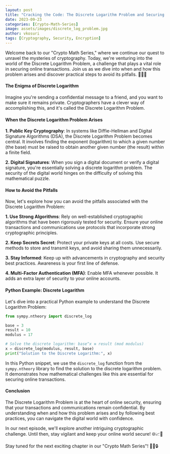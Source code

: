 ```yaml
---
layout: post
title: "Cracking the Code: The Discrete Logarithm Problem and Securing Online Transactions 📈🔐"
date: 2023-09-23
categories: [Crypto-Math-Series]
image: assets/images/discrete_log_problem.jpg
author: vkosuri
tags: [Cryptography, Security, Encryption]
---
```


Welcome back to our "Crypto Math Series," where we continue our quest to unravel the mysteries of cryptography. Today, we're venturing into the world of the Discrete Logarithm Problem, a challenge that plays a vital role in securing online transactions. Join us as we dive into when and how this problem arises and discover practical steps to avoid its pitfalls. 🚀🔢🔐

#### The Enigma of Discrete Logarithm

Imagine you're sending a confidential message to a friend, and you want to make sure it remains private. Cryptographers have a clever way of accomplishing this, and it's called the Discrete Logarithm Problem.

#### When the Discrete Logarithm Problem Arises

**1. Public Key Cryptography**: In systems like Diffie-Hellman and Digital Signature Algorithms (DSA), the Discrete Logarithm Problem becomes central. It involves finding the exponent (logarithm) to which a given number (the base) must be raised to obtain another given number (the result) within a finite field.

**2. Digital Signatures**: When you sign a digital document or verify a digital signature, you're essentially solving a discrete logarithm problem. The security of the digital world hinges on the difficulty of solving this mathematical puzzle.

#### How to Avoid the Pitfalls

Now, let's explore how you can avoid the pitfalls associated with the Discrete Logarithm Problem:

**1. Use Strong Algorithms**: Rely on well-established cryptographic algorithms that have been rigorously tested for security. Ensure your online transactions and communications use protocols that incorporate strong cryptographic principles.

**2. Keep Secrets Secret**: Protect your private keys at all costs. Use secure methods to store and transmit keys, and avoid sharing them unnecessarily.

**3. Stay Informed**: Keep up with advancements in cryptography and security best practices. Awareness is your first line of defense.

**4. Multi-Factor Authentication (MFA)**: Enable MFA whenever possible. It adds an extra layer of security to your online accounts.

#### Python Example: Discrete Logarithm

Let's dive into a practical Python example to understand the Discrete Logarithm Problem:

```python
from sympy.ntheory import discrete_log

base = 3
result = 10
modulus = 17

# Solve the discrete logarithm: base^x ≡ result (mod modulus)
x = discrete_log(modulus, result, base)
print("Solution to the Discrete Logarithm:", x)
```

In this Python snippet, we use the `discrete_log` function from the `sympy.ntheory` library to find the solution to the discrete logarithm problem. It demonstrates how mathematical challenges like this are essential for securing online transactions.

#### Conclusion

The Discrete Logarithm Problem is at the heart of online security, ensuring that your transactions and communications remain confidential. By understanding when and how this problem arises and by following best practices, you can navigate the digital world with confidence.

In our next episode, we'll explore another intriguing cryptographic challenge. Until then, stay vigilant and keep your online world secure! 🌐📈🔐

Stay tuned for the next exciting chapter in our "Crypto Math Series"! 🚀🔢🔒